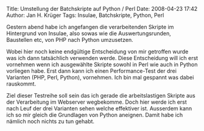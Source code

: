 Title: Umstellung der Batchskripte auf Python / Perl
Date: 2008-04-23 17:42
Author: Jan H. Krüger
Tags: Insulae, Batchskripte, Python, Perl

Gestern abend habe ich angefangen die verarbeitenden Skripte im Hintergrund von Insulae, also sowas wie die Auswertungsrunden, Baustellen etc, von PHP nach Python umzusetzen.  
  
Wobei hier noch keine endgültige Entscheidung von mir getroffen wurde was ich dann tatsächlich verwenden werde. Diese Entscheidung will ich erst vornehmen wenn ich ausgewählte Skripte sowohl in Perl wie auch in Python vorliegen habe. Erst dann kann ich einen Performance-Test der drei Varianten (PHP, Perl, Python), vornehmen. Ich bin mal gespannt was dabei rauskommt.  
  
Ziel dieser Testreihe soll sein das ich gerade die arbeitslastigen Skripte aus der Verarbeitung im Webserver wegbekomme. Doch hier werde ich erst nach Leuf der drei Varianten sehen welche effektiver ist. Ausserdem kann ich so mir gleich die Grundlagen von Python aneignen.
Damit habe ich nämlich noch nichts zu tun gehabt.
